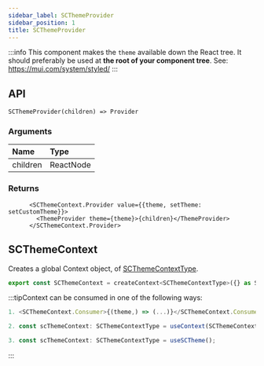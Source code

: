 ```yaml
---
sidebar_label: SCThemeProvider
sidebar_position: 1
title: SCThemeProvider
---
```


:::info
This component makes the `theme` available down the React tree.
It should preferably be used at <strong>the root of your component tree</strong>.
See: https://mui.com/system/styled/
:::


## API

`SCThemeProvider(children) => Provider`
### Arguments

| Name | Type |
| :------ | :------ |
| children | ReactNode |

### Returns

```JSX
      <SCThemeContext.Provider value={{theme, setTheme: setCustomTheme}}>
        <ThemeProvider theme={theme}>{children}</ThemeProvider>
      </SCThemeContext.Provider>
```

## SCThemeContext

Creates a global Context object, of [SCThemeContextType](../Types/context/#scthemecontexttype).

```jsx
export const SCThemeContext = createContext<SCThemeContextType>({} as SCThemeContextType);
```


:::tipContext can be consumed in one of the following ways:

```jsx
1. <SCThemeContext.Consumer>{(theme,) => (...)}</SCThemeContext.Consumer>
```
```jsx
2. const scThemeContext: SCThemeContextType = useContext(SCThemeContext);
```
```jsx
3. const scThemeContext: SCThemeContextType = useSCTheme();
````

:::



